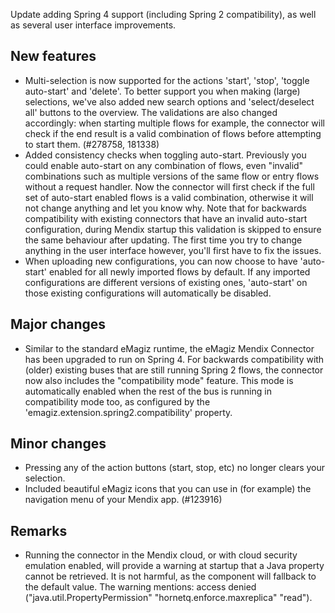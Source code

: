 Update adding Spring 4 support (including Spring 2 compatibility), as well as several user interface improvements.
## New features
- Multi-selection is now supported for the actions 'start', 'stop', 'toggle auto-start' and 'delete'. To better support you when making (large) selections, we've also added new search options and 'select/deselect all' buttons to the overview. The validations are also changed accordingly: when starting multiple flows for example, the connector will check if the end result is a valid combination of flows before attempting to start them. (#278758, 181338)
- Added consistency checks when toggling auto-start. Previously you could enable auto-start on any combination of flows, even "invalid" combinations such as multiple versions of the same flow or entry flows without a request handler. Now the connector will first check if the full set of auto-start enabled flows is a valid combination, otherwise it will not change anything and let you know why. Note that for backwards compatibility with existing connectors that have an invalid auto-start configuration, during Mendix startup this validation is skipped to ensure the same behaviour after updating. The first time you try to change anything in the user interface however, you'll first have to fix the issues.
- When uploading new configurations, you can now choose to have 'auto-start' enabled for all newly imported flows by default. If any imported configurations are different versions of existing ones, 'auto-start' on those existing configurations will automatically be disabled.
## Major changes
- Similar to the standard eMagiz runtime, the eMagiz Mendix Connector has been upgraded to run on Spring 4. For backwards compatibility with (older) existing buses that are still running Spring 2 flows, the connector now also includes the "compatibility mode" feature. This mode is automatically enabled when the rest of the bus is running in compatibility mode too, as configured by the 'emagiz.extension.spring2.compatibility' property.
## Minor changes
- Pressing any of the action buttons (start, stop, etc) no longer clears your selection.
- Included beautiful eMagiz icons that you can use in (for example) the navigation menu of your Mendix app. (#123916)
## Remarks
- Running the connector in the Mendix cloud, or with cloud security emulation enabled, will provide a warning at startup that a Java property cannot be retrieved. It is not harmful, as the component will fallback to the default value. The warning mentions: access denied ("java.util.PropertyPermission" "hornetq.enforce.maxreplica" "read").
